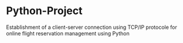 # Python-Project 
Establishment of a client-server connection using TCP/IP protocole for online flight reservation management using Python
